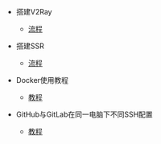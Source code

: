 * 搭建V2Ray

  * [流程](md/搭建V2Ray.md)
  
* 搭建SSR

  * [流程](md/搭建SSR.md)
  
* Docker使用教程

  * [教程](md/Docker使用教程.md)
  
* GitHub与GitLab在同一电脑下不同SSH配置

  * [教程](md/GitHub与GitLab在同一电脑下不同SSH配置.md)